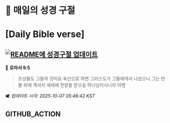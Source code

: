 # 🙏 매일의 성경 구절
# [Daily Bible verse]
## [![README에 성경구절 업데이트](https://github.com/DONGSUKA/first_test/actions/workflows/update-readme-bible.yml/badge.svg)](https://github.com/DONGSUKA/first_test/actions/workflows/update-readme-bible.yml)
<!-- START_BIBLE_VERSE -->
📖 **로마서 9:5**
> 조상들도 그들의 것이요 육신으로 하면 그리스도가 그들에게서 나셨으니 그는 만물 위에 계셔서 세세에 찬양을 받으실 하나님이시니라 아멘

🕊️ _업데이트 시각: 2025-10-07 05:46:42 KST_
  <!-- END_BIBLE_VERSE -->
## GITHUB_ACTION
